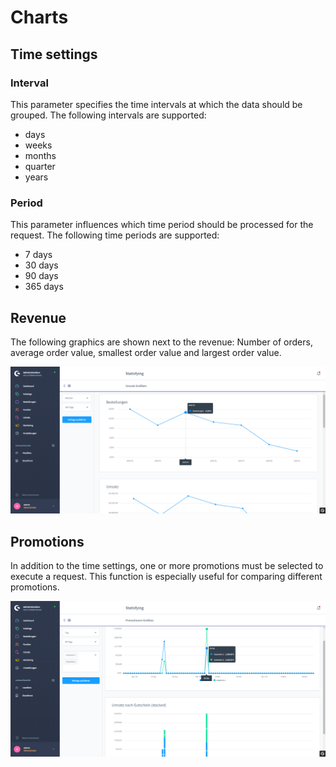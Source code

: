 # Charts

## Time settings

### Interval
This parameter specifies the time intervals at which the data should be grouped.
The following intervals are supported:

* days
* weeks
* months
* quarter
* years

### Period
This parameter influences which time period should be processed for the request.
The following time periods are supported:

* 7 days
* 30 days
* 90 days
* 365 days

## Revenue
The following graphics are shown next to the revenue: Number of orders, average order value, smallest order value and largest order value.

![Statisfying revenue charts page](./_media/Statisfying_ShopwareAdministration_Umsatz_Chart1.png)

## Promotions
In addition to the time settings, one or more promotions must be selected to execute a request. This function is especially useful for comparing different promotions.

![Statisfying promotions revenue charts page](./_media/Statisfying_ShopwareAdministration_Promotion_Chart1.png)